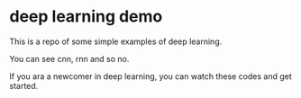 # deep learning demo
This is a repo of some simple examples of deep learning.

You can see cnn, rnn and so no.

If you ara a newcomer in deep learning, you can watch these codes and get started.